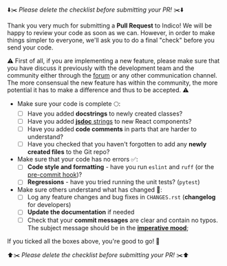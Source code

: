 :arrow_down::scissors: *Please delete the checklist before submitting your PR!* :scissors::arrow_down:

Thank you very much for submitting a **Pull Request** to Indico! We will be happy to review your code as soon as we can. However, in order to make things simpler to everyone, we'll ask you to do a final "check" before you send your code.

:warning: First of all, if you are implementing a new feature, please make sure that you have discuss it previously with the development team and the community either through the [forum](https://talk.getindico.io) or any other communication channel. The more consensual the new feature has within the community, the more potential it has to make a difference and thus to be accepted. :warning:

* Make sure your code is complete :full_moon::
  - [ ] Have you added **docstrings** to newly created classes?
  - [ ] Have you added [**jsdoc** strings](https://react-styleguidist.js.org/docs/documenting.html) to new React components?
  - [ ] Have you added **code comments** in parts that are harder to understand?
  - [ ] Have you checked that you haven't forgotten to add any **newly created files** to the Git repo?

* Make sure that your code has no errors :white_check_mark::
  - [ ] **Code style and formatting** - have you run `eslint` and `ruff` (or the [pre-commit hook](https://github.com/indico/indico/blob/master/pre-commit.githook))?
  - [ ] **Regressions** - have you tried running the unit tests? (`pytest`)

* Make sure others understand what has changed :loudspeaker::
  - [ ] Log any feature changes and bug fixes in `CHANGES.rst` (**changelog** for developers)
  - [ ] **Update the documentation** if needed
  - [ ] Check that your **commit messages** are clear and contain no typos. The subject message should be in the [**imperative mood**](https://chris.beams.io/posts/git-commit/);

If you ticked all the boxes above, you're good to go! :rocket:

:arrow_up::scissors: *Please delete the checklist before submitting your PR!* :scissors::arrow_up:
